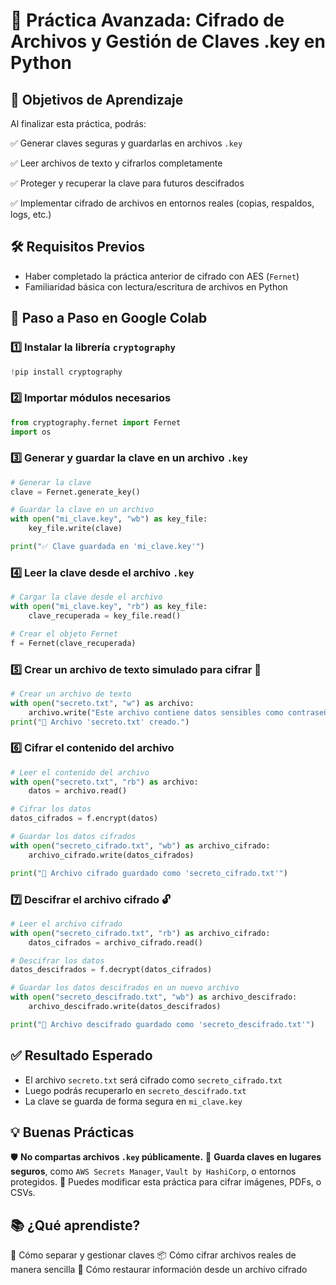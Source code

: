 # 🔐 **Práctica Avanzada: Cifrado de Archivos y Gestión de Claves .key en Python**

## 🎯 Objetivos de Aprendizaje

Al finalizar esta práctica, podrás:

✅ Generar claves seguras y guardarlas en archivos `.key`

✅ Leer archivos de texto y cifrarlos completamente

✅ Proteger y recuperar la clave para futuros descifrados

✅ Implementar cifrado de archivos en entornos reales (copias, respaldos, logs, etc.)

## 🛠️ Requisitos Previos

- Haber completado la práctica anterior de cifrado con AES (`Fernet`)
- Familiaridad básica con lectura/escritura de archivos en Python

## 🧩 Paso a Paso en Google Colab

### 1️⃣ Instalar la librería `cryptography`

```python
!pip install cryptography
```

### 2️⃣ Importar módulos necesarios

```python
from cryptography.fernet import Fernet
import os
```

### 3️⃣ Generar y guardar la clave en un archivo `.key`

```python
# Generar la clave
clave = Fernet.generate_key()

# Guardar la clave en un archivo
with open("mi_clave.key", "wb") as key_file:
    key_file.write(clave)

print("✅ Clave guardada en 'mi_clave.key'")
```

### 4️⃣ Leer la clave desde el archivo `.key`

```python
# Cargar la clave desde el archivo
with open("mi_clave.key", "rb") as key_file:
    clave_recuperada = key_file.read()

# Crear el objeto Fernet
f = Fernet(clave_recuperada)
```

### 5️⃣ Crear un archivo de texto simulado para cifrar 📝

```python
# Crear un archivo de texto
with open("secreto.txt", "w") as archivo:
    archivo.write("Este archivo contiene datos sensibles como contraseñas y tokens.")
print("📝 Archivo 'secreto.txt' creado.")
```

### 6️⃣ Cifrar el contenido del archivo

```python
# Leer el contenido del archivo
with open("secreto.txt", "rb") as archivo:
    datos = archivo.read()

# Cifrar los datos
datos_cifrados = f.encrypt(datos)

# Guardar los datos cifrados
with open("secreto_cifrado.txt", "wb") as archivo_cifrado:
    archivo_cifrado.write(datos_cifrados)

print("🔐 Archivo cifrado guardado como 'secreto_cifrado.txt'")
```

### 7️⃣ Descifrar el archivo cifrado 🔓

```python
# Leer el archivo cifrado
with open("secreto_cifrado.txt", "rb") as archivo_cifrado:
    datos_cifrados = archivo_cifrado.read()

# Descifrar los datos
datos_descifrados = f.decrypt(datos_cifrados)

# Guardar los datos descifrados en un nuevo archivo
with open("secreto_descifrado.txt", "wb") as archivo_descifrado:
    archivo_descifrado.write(datos_descifrados)

print("📂 Archivo descifrado guardado como 'secreto_descifrado.txt'")
```

## ✅ Resultado Esperado

- El archivo `secreto.txt` será cifrado como `secreto_cifrado.txt`
- Luego podrás recuperarlo en `secreto_descifrado.txt`
- La clave se guarda de forma segura en `mi_clave.key`

## 💡 Buenas Prácticas

🛡️ **No compartas archivos `.key` públicamente.**
 📁 **Guarda claves en lugares seguros**, como `AWS Secrets Manager`, `Vault by HashiCorp`, o entornos protegidos.
 📌 Puedes modificar esta práctica para cifrar imágenes, PDFs, o CSVs.

## 📚 ¿Qué aprendiste?

🔐 Cómo separar y gestionar claves
 📦 Cómo cifrar archivos reales de manera sencilla
 🔁 Cómo restaurar información desde un archivo cifrado